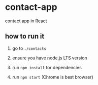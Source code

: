 # contact-app
contact app in React 

## how to run it


1. go to `./contacts`

2. ensure you have node.js LTS version

3. run `npm install` for dependencies

4. run `npm start`  (Chrome is best browser)

